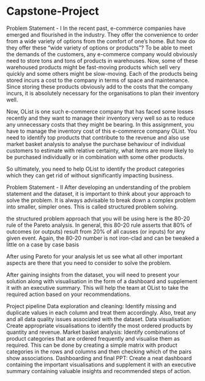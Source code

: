 # Capstone-Project

Problem Statement - I
In the recent past, e-commerce companies have emerged and flourished in the industry. They offer the convenience to order from a wide variety of options from the comfort of one’s home. But how do they offer these “wide variety of options or products”? To be able to meet the demands of the customers, any e-commerce company would obviously need to store tons and tons of products in warehouses. Now, some of these warehoused products might be fast-moving products which sell very quickly and some others might be slow-moving. Each of the products being stored incurs a cost to the company in terms of space and maintenance. Since storing these products obviously add to the costs that the company incurs, it is absolutely necessary for the organisations to plan their inventory well.

Now, OList is one such e-commerce company that has faced some losses recently and they want to manage their inventory very well so as to reduce any unnecessary costs that they might be bearing. In this assignment, you have to manage the inventory cost of this e-commerce company OList. You need to identify top products that contribute to the revenue and also use market basket analysis to analyse the purchase behaviour of individual customers to estimate with relative certainty, what items are more likely to be purchased individually or in combination with some other products.

So ultimately, you need to help OList to identify the product categories which they can get rid of without significantly impacting business.

Problem Statement - II
After developing an understanding of the problem statement and the dataset, it is important to think about your approach to solve the problem. It is always advisable to break down a complex problem into smaller, simpler ones. This is called structured problem solving.

the structured problem approach that you will be using here is the 80-20 rule of the Pareto analysis. In general, this 80-20 rule asserts that 80% of outcomes (or outputs) result from 20% of all causes (or inputs) for any given event. Again, the 80-20 number is not iron-clad and can be tweaked a little on a case by case basis

After using Pareto for your analysis let us see what all other important aspects are there that you need to consider to solve the problem.

After gaining insights from the dataset, you will need to present your solution along with visualisation in the form of a dashboard and supplement it with an executive summary. This will help the team at OList to take the required action based on your recommendations.

Project pipeline
Data exploration and cleaning: Identify missing and duplicate values in each column and treat them accordingly. Also, treat any and all data quality issues associated with the dataset.
Data visualisation: Create appropriate visualisations to identify the most ordered products by quantity and revenue.
Market basket analysis: Identify combinations of product categories that are ordered frequently and visualise them as required. This can be done by creating a simple matrix with product categories in the rows and columns and then checking which of the pairs show associations.
Dashboarding and final PPT: Create a neat dashboard containing the important visualisations and supplement it with an executive summary containing valuable insights and recommended steps of action.
